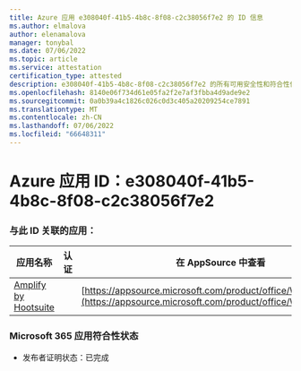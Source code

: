 ```yaml
---
title: Azure 应用 e308040f-41b5-4b8c-8f08-c2c38056f7e2 的 ID 信息
ms.author: elmalova
author: elenamalova
manager: tonybal
ms.date: 07/06/2022
ms.topic: article
ms.service: attestation
certification_type: attested
description: e308040f-41b5-4b8c-8f08-c2c38056f7e2 的所有可用安全性和符合性信息信息。
ms.openlocfilehash: 8140e06f734d61e05fa2f2e7af3fbba4d9ade9e2
ms.sourcegitcommit: 0a0b39a4c1826c026c0d3c405a20209254ce7891
ms.translationtype: MT
ms.contentlocale: zh-CN
ms.lasthandoff: 07/06/2022
ms.locfileid: "66648311"
---
```

# <a name="azure-app-id-e308040f-41b5-4b8c-8f08-c2c38056f7e2"></a>Azure 应用 ID：e308040f-41b5-4b8c-8f08-c2c38056f7e2


### <a name="apps-associated-with-this-id"></a>与此 ID 关联的应用：
| **应用名称** | **认证** | **在 AppSource 中查看** |
|--------------|---------------|-----------------------|
| [Amplify by Hootsuite](../forward/WA200003153.md) |  | [https://appsource.microsoft.com/product/office/WA200003153](https://appsource.microsoft.com/product/office/WA200003153) |

### <a name="microsoft-365-app-compliance-status"></a>Microsoft 365 应用符合性状态
- 发布者证明状态：已完成
